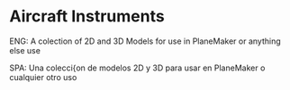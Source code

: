 # Aircraft Instruments

ENG:
A colection of 2D and 3D Models for use in PlaneMaker or anything else use

SPA:
Una colecci{on de modelos 2D y 3D para usar en PlaneMaker o cualquier otro uso
